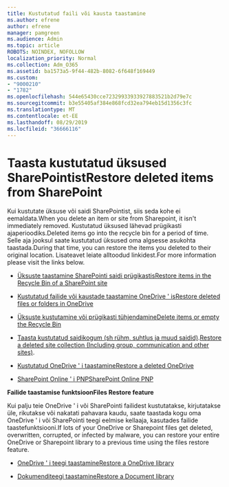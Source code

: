 ```yaml
---
title: Kustutatud faili või kausta taastamine
ms.author: efrene
author: efrene
manager: pamgreen
ms.audience: Admin
ms.topic: article
ROBOTS: NOINDEX, NOFOLLOW
localization_priority: Normal
ms.collection: Adm_O365
ms.assetid: ba1573a5-9f44-482b-8082-6f648f169449
ms.custom:
- "9000210"
- "1782"
ms.openlocfilehash: 544e65430cce72329933933927883521b2d79e7c
ms.sourcegitcommit: b3e55405af384e868fcd32ea794eb15d1356c3fc
ms.translationtype: MT
ms.contentlocale: et-EE
ms.lasthandoff: 08/29/2019
ms.locfileid: "36666116"
---
```

# <a name="restore-deleted-items-from-sharepoint"></a><span data-ttu-id="204d7-102">Taasta kustutatud üksused SharePointist</span><span class="sxs-lookup"><span data-stu-id="204d7-102">Restore deleted items from SharePoint</span></span>

<span data-ttu-id="204d7-103">Kui kustutate üksuse või saidi SharePointist, siis seda kohe ei eemaldata.</span><span class="sxs-lookup"><span data-stu-id="204d7-103">When you delete an item or site from Sharepoint, it isn't immediately removed.</span></span> <span data-ttu-id="204d7-104">Kustutatud üksused lähevad prügikasti ajaperioodiks.</span><span class="sxs-lookup"><span data-stu-id="204d7-104">Deleted items go into the recycle bin for a period of time.</span></span> <span data-ttu-id="204d7-105">Selle aja jooksul saate kustutatud üksused oma algsesse asukohta taastada.</span><span class="sxs-lookup"><span data-stu-id="204d7-105">During that time, you can restore the items you deleted to their original location.</span></span> <span data-ttu-id="204d7-106">Lisateavet leiate alltoodud linkidest.</span><span class="sxs-lookup"><span data-stu-id="204d7-106">For more information please visit the links below.</span></span>

- [<span data-ttu-id="204d7-107">Üksuste taastamine SharePointi saidi prügikastis</span><span class="sxs-lookup"><span data-stu-id="204d7-107">Restore items in the Recycle Bin of a SharePoint site</span></span>](https://support.office.com/article/restore-deleted-items-from-the-site-collection-recycle-bin-5fa924ee-16d7-487b-9a0a-021b9062d14b?ui=en-US&amp;rs=en-US&amp;ad=US)

- [<span data-ttu-id="204d7-108">Kustutatud failide või kaustade taastamine OneDrive ' is</span><span class="sxs-lookup"><span data-stu-id="204d7-108">Restore deleted files or folders in OneDrive</span></span>](https://support.office.com/article/Restore-deleted-files-or-folders-in-OneDrive-949ada80-0026-4db3-a953-c99083e6a84f)

- [<span data-ttu-id="204d7-109">Üksuste kustutamine või prügikasti tühjendamine</span><span class="sxs-lookup"><span data-stu-id="204d7-109">Delete items or empty the Recycle Bin</span></span>](https://support.office.com/article/delete-items-or-empty-the-recycle-bin-of-a-sharepoint-site-2e713599-d13e-40d6-96dc-66f0a366f74e#ID0EAADAAA=Online)

- <span data-ttu-id="204d7-110">[Taasta kustutatud saidikogum (sh rühm, suhtlus ja muud saidid)](https://docs.microsoft.com/sharepoint/restore-deleted-site-collection ).</span><span class="sxs-lookup"><span data-stu-id="204d7-110">[Restore a deleted site collection (Including group, communication and other sites)](https://docs.microsoft.com/sharepoint/restore-deleted-site-collection ).</span></span>

- [<span data-ttu-id="204d7-111">Kustutatud OneDrive ' i taastamine</span><span class="sxs-lookup"><span data-stu-id="204d7-111">Restore a deleted OneDrive</span></span>](https://docs.microsoft.com/onedrive/restore-deleted-onedrive)

- [<span data-ttu-id="204d7-112">SharePoint Online ' i PNP</span><span class="sxs-lookup"><span data-stu-id="204d7-112">SharePoint Online PNP</span></span>](https://docs.microsoft.com/powershell/sharepoint/sharepoint-pnp/sharepoint-pnp-cmdlets?view=sharepoint-ps)

<span data-ttu-id="204d7-113">**Failide taastamise funktsioon**</span><span class="sxs-lookup"><span data-stu-id="204d7-113">**Files Restore feature**</span></span>

<span data-ttu-id="204d7-114">Kui palju teie OneDrive ' i või SharePointi failidest kustutatakse, kirjutatakse üle, rikutakse või nakatati pahavara kaudu, saate taastada kogu oma OneDrive ' i või SharePointi teegi eelmise kellaaja, kasutades failide taastefunktsiooni.</span><span class="sxs-lookup"><span data-stu-id="204d7-114">If lots of your OneDrive or Sharepoint files get deleted, overwritten, corrupted, or infected by malware, you can restore your entire OneDrive or Sharepoint library to a previous time using the files restore feature.</span></span>

- [<span data-ttu-id="204d7-115">OneDrive ' i teegi taastamine</span><span class="sxs-lookup"><span data-stu-id="204d7-115">Restore a OneDrive library</span></span>](https://support.office.com/article/restore-your-onedrive-fa231298-759d-41cf-bcd0-25ac53eb8a150)

- [<span data-ttu-id="204d7-116">Dokumenditeegi taastamine</span><span class="sxs-lookup"><span data-stu-id="204d7-116">Restore a Document library</span></span>](https://support.office.com/article/restore-a-document-library-317791c3-8bd0-4dfd-8254-3ca90883d39a?ui=en-US&amp;rs=en-US&amp;ad=US)
